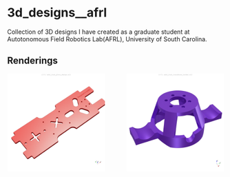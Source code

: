 # 3d_designs__afrl
Collection of 3D designs I have created as a graduate student at Autotonomous Field Robotics Lab(AFRL), University of South Carolina.

## Renderings

<img src="./usbl_fish_plate/rendering.png" width="45%" align="left">
<img src="./usbl_fish_transducer_holder/rendering.png" width="45%" align="right">

